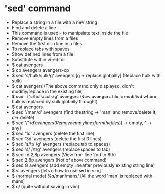# 'sed' command

- Replace a string in a file with a new string
- Find and delete a line
- This command is used - to manipulate text inside the file
- Remove empty lines from a files
- Remove the first or n line in a files
- To replace tabs with spaves
- Show defined lines from a file
- Substitute within vi-editor
- \$ cat avengers
- \$ cp avengers avengers-cp
- \$ sed 's/hulk/sulk/g' avengers [g -> replace globallly] (Replace hulk with sulk)
- \$ cat avengers (The above command only displayed, didn't modifiy/replace in the existing file)
- \$ sed -i 's/hulk/sulk/g' avengers (Now avengers file is modified where hulk is replaced by sulk globally throught)
- \$ cat avengers
- \$ sed '/man/d' avengers (find the string -> 'man' and remove/delete it, d-> delete)
- \$ sed '/^$/d' avengers (Remove empty lines form the files) [$ -> empty, ^ -> any]
- \$ sed '1d' avengers (delete the first line)
- \$ sed '3d' avengers (delete the first 3 lines)
- \$ sed 's/\t/ /g' avengers (replace tab to spaces)
- \$ sed 's/ /\t/g' avengers (replace spaces to tab)
- \$ sed -n 2,8p avengers (View from line 2nd to 8th)
- \$ sed 2,8p avengers (Not of above command)
- \$ sed G avengers (add empty line after previously existing string line)
- \$ vi avengers [lets c how to use sed in vim]
- \$ (normal mode) %s/man/mans/ [All the word 'man' is replaced with mans]
- \$ q! (quite without saving in vim)
